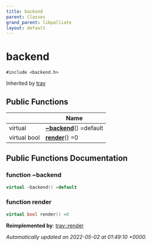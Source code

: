 ```yaml
---
title: backend
parent: Classes
grand_parent: libpalliate
layout: default
---
```


# backend






`#include <backend.h>`

Inherited by [tray](/libpalliate/generated/Classes/classtray)

## Public Functions

|                | Name           |
| -------------- | -------------- |
| virtual | **[~backend](/libpalliate/generated/Classes/classbackend#function-~backend)**() =default |
| virtual bool | **[render](/libpalliate/generated/Classes/classbackend#function-render)**() =0 |

## Public Functions Documentation

### function ~backend

```cpp
virtual ~backend() =default
```


### function render

```cpp
virtual bool render() =0
```


**Reimplemented by**: [tray::render](/libpalliate/generated/Classes/classtray#function-render)



_Automatically updated on 2022-05-02 at 01:49:10 +0000._
